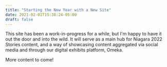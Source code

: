 ```yaml
---
title: "Starting the New Year with a New Site"
date: 2021-02-01T15:38:24-05:00
draft: false
---
```


This site has been a work-in-progress for a while, but I'm happy to have it out the door and into the wild.  It will serve as a main hub for Niagara 2022 Stories content, and a way of showcasing content aggregated via social media and through our digital exhibits platform, Omeka.

More content to come!
